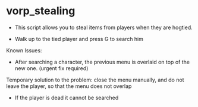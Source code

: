 # vorp_stealing

- This script allows you to steal items from players when they are hogtied.

- Walk up to the tied player and press G to search him

Known Issues: 
 - After searching a character, the previous menu is overlaid on top of the new one. (urgent fix required)
 
  Temporary solution to the problem: close the menu manually, and do not leave the player, so that the menu does not overlap
  
 - If the player is dead it cannot be searched
